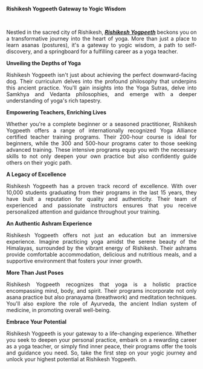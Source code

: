 <p style="text-align: justify;"><strong>Rishikesh Yogpeeth Gateway to Yogic Wisdom</strong></p>
<p style="text-align: justify;">&nbsp;</p>
<p style="text-align: justify;"><span style="font-weight: 400;">Nestled in the sacred city of Rishikesh, </span><a href="https://yogpeethrishikesh.com/"><strong><em>Rishikesh Yogpeeth</em></strong></a><span style="font-weight: 400;"> beckons you on a transformative journey into the heart of yoga. More than just a place to learn asanas (postures), it's a gateway to yogic wisdom, a path to self-discovery, and a springboard for a fulfilling career as a yoga teacher.</span></p>
<p style="text-align: justify;"><strong>Unveiling the Depths of Yoga</strong></p>
<p style="text-align: justify;"><span style="font-weight: 400;">Rishikesh Yogpeeth isn't just about achieving the perfect downward-facing dog. Their curriculum delves into the profound philosophy that underpins this ancient practice. You'll gain insights into the Yoga Sutras, delve into Samkhya and Vedanta philosophies, and emerge with a deeper understanding of yoga's rich tapestry.</span></p>
<p style="text-align: justify;"><strong>Empowering Teachers, Enriching Lives</strong></p>
<p style="text-align: justify;"><span style="font-weight: 400;">Whether you're a complete beginner or a seasoned practitioner, Rishikesh Yogpeeth offers a range of internationally recognized Yoga Alliance certified teacher training programs. Their 200-hour course is ideal for beginners, while the 300 and 500-hour programs cater to those seeking advanced training. These intensive programs equip you with the necessary skills to not only deepen your own practice but also confidently guide others on their yogic path.</span></p>
<p style="text-align: justify;"><strong>A Legacy of Excellence</strong></p>
<p style="text-align: justify;"><span style="font-weight: 400;">Rishikesh Yogpeeth has a proven track record of excellence. With over 10,000 students graduating from their programs in the last 15 years, they have built a reputation for quality and authenticity. Their team of experienced and passionate instructors ensures that you receive personalized attention and guidance throughout your training.</span></p>
<p style="text-align: justify;"><strong>An Authentic Ashram Experience</strong></p>
<p style="text-align: justify;"><span style="font-weight: 400;">Rishikesh Yogpeeth offers not just an education but an immersive experience. Imagine practicing yoga amidst the serene beauty of the Himalayas, surrounded by the vibrant energy of Rishikesh. Their ashrams provide comfortable accommodation, delicious and nutritious meals, and a supportive environment that fosters your inner growth.</span></p>
<p style="text-align: justify;"><strong>More Than Just Poses</strong></p>
<p style="text-align: justify;"><span style="font-weight: 400;">Rishikesh Yogpeeth recognizes that yoga is a holistic practice encompassing mind, body, and spirit. Their programs incorporate not only asana practice but also pranayama (breathwork) and meditation techniques. You'll also explore the role of Ayurveda, the ancient Indian system of medicine, in promoting overall well-being.</span></p>
<p style="text-align: justify;"><strong>Embrace Your Potential</strong></p>
<p style="text-align: justify;"><span style="font-weight: 400;">Rishikesh Yogpeeth is your gateway to a life-changing experience. Whether you seek to deepen your personal practice, embark on a rewarding career as a yoga teacher, or simply find inner peace, their programs offer the tools and guidance you need. So, take the first step on your yogic journey and unlock your highest potential at Rishikesh Yogpeeth.</span></p>
<p style="text-align: justify;"><br /><br /><br /><br /></p>